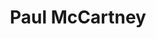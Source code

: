 ---
title: "Paul McCartney"
summary: "Sir James Paul McCartney CH MBE is a British singer, composer/songwriter, and multi-instrumentalist most famous for being a member of . He is also a published poet, painter, philanthropist, animal rights activist, and multi-media executive/producer. Widower of . Stepfather of and biological father to , , and Beatrice McCartney. Sir Paul has been recognised by every music and entertainment association, including Guinness Book, as the most successful and popular composer/songwriter/entertainer in the history of popular music. McCartney received appointment as Member of the Order of the British Empire in 1965 and, in 1997, McCartney was knighted for services to music. Son of , brother of ."
image: "paul-mccartney.jpg"
apple_music_artist_url: "https://music.apple.com/gb/artist/paul-mccartney/12224"
wikipedia_url: "none"
---